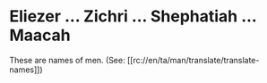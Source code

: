 # Eliezer ... Zichri ... Shephatiah ... Maacah

These are names of men. (See: [[rc://en/ta/man/translate/translate-names]])

